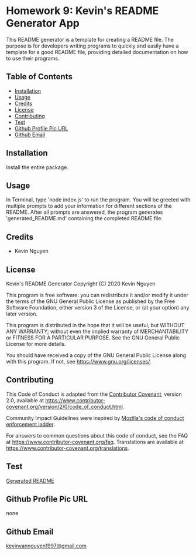 # Homework 9: Kevin's README Generator App

This README generator is a template for creating a README file. 
The purpose is for developers writing programs to
quickly and easily have a template for a good README file,
providing detailed documentation on how to use their programs.


## Table of Contents

* [Installation](#installation)
* [Usage](#usage)
* [Credits](#credits)
* [License](#license)
* [Contributing](#contributors)
* [Test](#test)
* [Github Profile Pic URL](#github-profile-pic-url)
* [Github Email](#github-email)


## Installation

Install the entire package.


## Usage

In Terminal, type 'node index.js' to run the program. 
You will be greeted with multiple prompts to add your information
for different sections of the README. After all prompts are answered,
the program generates 'generated_README.md' containing the completed
README file.


## Credits

* Kevin Nguyen


## License

Kevin's README Generator
Copyright (C) 2020  Kevin Nguyen

This program is free software: you can redistribute it and/or modify
it under the terms of the GNU General Public License as published by
the Free Software Foundation, either version 3 of the License, or
(at your option) any later version.

This program is distributed in the hope that it will be useful,
but WITHOUT ANY WARRANTY; without even the implied warranty of
MERCHANTABILITY or FITNESS FOR A PARTICULAR PURPOSE.  See the
GNU General Public License for more details.

You should have received a copy of the GNU General Public License
along with this program.  If not, see <https://www.gnu.org/licenses/>.


## Contributing

This Code of Conduct is adapted from the [Contributor Covenant][homepage],
version 2.0, available at
https://www.contributor-covenant.org/version/2/0/code_of_conduct.html.

Community Impact Guidelines were inspired by [Mozilla's code of conduct
enforcement ladder](https://github.com/mozilla/diversity).

[homepage]: https://www.contributor-covenant.org

For answers to common questions about this code of conduct, see the FAQ at
https://www.contributor-covenant.org/faq. Translations are available at
https://www.contributor-covenant.org/translations.


## Test

[Generated README](generated_README.md)


## Github Profile Pic URL

none


## Github Email

kevinvannguyen1997@gmail.com
